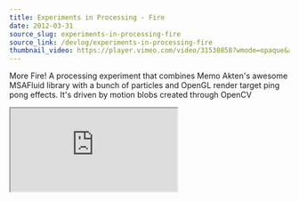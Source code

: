 ```yaml
---
title: Experiments in Processing - Fire
date: 2012-03-31
source_slug: experiments-in-processing-fire
source_link: /devlog/experiments-in-processing-fire
thumbnail_video: https://player.vimeo.com/video/31530858?wmode=opaque&api=1
---
```


More Fire! A processing experiment that combines Memo Akten's awesome MSAFluid library with a bunch of particles and OpenGL render target ping pong effects. It's driven by motion blobs created through OpenCV

<div class="experience-video">
  <iframe
    src="https://player.vimeo.com/video/31530858?wmode=opaque&api=1"
    title="Experiments in Processing - Fire"
    allow="autoplay; fullscreen; picture-in-picture"
    allowfullscreen
    loading="lazy"
  ></iframe>
</div>
